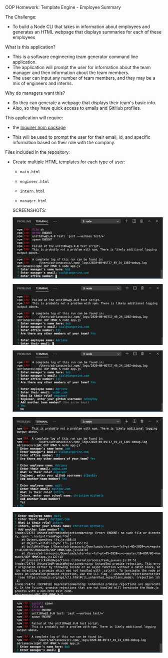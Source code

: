OOP Homework: Template Engine - Employee Summary

The Challenge: 

- To build a Node CLI that takes in information about employees and generates an HTML webpage that displays summaries for each of these employees

What is this application?

- This is a software engineering team generator command line application.
- The application will prompt the user for information about the team manager and then information about the team members. 
- The user can input any number of team members, and they may be a mix of engineers and interns.

Why do managers want this?

- So they can generate a webpage that displays their team's basic info.
- Also, so they have quick access to emails and GitHub profiles.

This application will require:

- the [Inquirer npm package](https://github.com/SBoudrias/Inquirer.js/) 

- This will be used to prompt the user for their email, id, and specific information based on their role with the company.


Files included in the repository:

- Create multiple HTML templates for each type of user:

  * `main.html`

  * `engineer.html`
  
  * `intern.html`
  
  * `manager.html`

  SCREENSHOTS:

  ![ScreenShot](screenshotDemo1.png)

  ![ScreenShot](screenshotDemo2.png)

  ![ScreenShot](screenshotDemo3.png)

  ![ScreenShot](screenshotDemo4.png)

  ![ScreenShot](screenshotDemo5.png)

  ![ScreenShot](screenshotDemoERR!.png)
